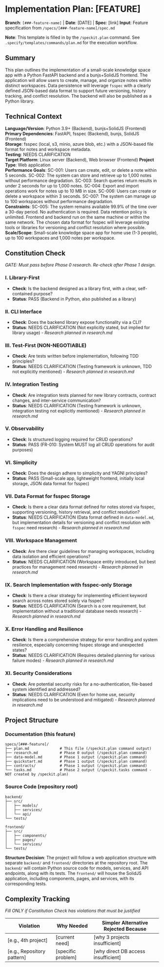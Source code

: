 # Implementation Plan: [FEATURE]

**Branch**: `[###-feature-name]` | **Date**: [DATE] | **Spec**: [link]
**Input**: Feature specification from `/specs/[###-feature-name]/spec.md`

**Note**: This template is filled in by the `/speckit.plan` command. See `.specify/templates/commands/plan.md` for the execution workflow.

## Summary

This plan outlines the implementation of a small-scale knowledge space app with a Python FastAPI backend and a bunjs+SolidJS frontend. The application will allow users to create, manage, and organize notes within distinct workspaces. Data persistence will leverage `fsspec` with a clearly defined JSON-based data format to support future versioning, history tracking, and conflict resolution. The backend will also be published as a Python library.

## Technical Context

**Language/Version**: Python 3.9+ (Backend), bunjs+SolidJS (Frontend)  
**Primary Dependencies**: FastAPI, fsspec (Backend), bunjs, SolidJS (Frontend)  
**Storage**: fsspec (local, s3, minio, azure blob, etc.) with a JSON-based file format for notes and workspace metadata.  
**Testing**: NEEDS CLARIFICATION  
**Target Platform**: Linux server (Backend), Web browser (Frontend)
**Project Type**: Web application  
**Performance Goals**: SC-001: Users can create, edit, or delete a note within 5 seconds. SC-002: The system can store and retrieve up to 1,000 notes without performance degradation. SC-003: Search queries return results in under 2 seconds for up to 1,000 notes. SC-004: Export and import operations work for notes up to 10 MB in size. SC-006: Users can create or delete a workspace within 3 seconds. SC-007: The system can manage up to 100 workspaces without performance degradation.  
**Constraints**: SC-005: The system remains available 99.9% of the time over a 30-day period. No authentication is required. Data retention policy is unlimited. Frontend and backend run on the same machine or within the same network. The chosen data format for fsspec will leverage existing tools or libraries for versioning and conflict resolution where possible.  
**Scale/Scope**: Small-scale knowledge space app for home use (1-3 people), up to 100 workspaces and 1,000 notes per workspace.

## Constitution Check

*GATE: Must pass before Phase 0 research. Re-check after Phase 1 design.*

### I. Library-First
- **Check**: Is the backend designed as a library first, with a clear, self-contained purpose?
- **Status**: PASS (Backend in Python, also published as a library)

### II. CLI Interface
- **Check**: Does the backend library expose functionality via a CLI?
- **Status**: NEEDS CLARIFICATION (Not explicitly stated, but implied for library usage) - *Research planned in research.md*

### III. Test-First (NON-NEGOTIABLE)
- **Check**: Are tests written before implementation, following TDD principles?
- **Status**: NEEDS CLARIFICATION (Testing framework is unknown, TDD not explicitly mentioned) - *Research planned in research.md*

### IV. Integration Testing
- **Check**: Are integration tests planned for new library contracts, contract changes, and inter-service communication?
- **Status**: NEEDS CLARIFICATION (Testing framework is unknown, integration testing not explicitly mentioned) - *Research planned in research.md*

### V. Observability
- **Check**: Is structured logging required for CRUD operations?
- **Status**: PASS (FR-010: System MUST log all CRUD operations for audit purposes)

### VI. Simplicity
- **Check**: Does the design adhere to simplicity and YAGNI principles?
- **Status**: PASS (Small-scale app, lightweight frontend, initially local storage, JSON data format for fsspec)

### VII. Data Format for fsspec Storage
- **Check**: Is there a clear data format defined for notes stored via fsspec, supporting versioning, history retrieval, and conflict resolution?
- **Status**: NEEDS CLARIFICATION (Data format defined in `data-model.md`, but implementation details for versioning and conflict resolution with `fsspec` need research) - *Research planned in research.md*

### VIII. Workspace Management
- **Check**: Are there clear guidelines for managing workspaces, including data isolation and efficient operations?
- **Status**: NEEDS CLARIFICATION (Workspace entity introduced, but best practices for management need research) - *Research planned in research.md*

### IX. Search Implementation with fsspec-only Storage
- **Check**: Is there a clear strategy for implementing efficient keyword search across notes stored solely via fsspec?
- **Status**: NEEDS CLARIFICATION (Search is a core requirement, but implementation without a traditional database needs research) - *Research planned in research.md*

### X. Error Handling and Resilience
- **Check**: Is there a comprehensive strategy for error handling and system resilience, especially concerning fsspec storage and unexpected states?
- **Status**: NEEDS CLARIFICATION (Requires detailed planning for various failure modes) - *Research planned in research.md*

### XI. Security Considerations
- **Check**: Are potential security risks for a no-authentication, file-based system identified and addressed?
- **Status**: NEEDS CLARIFICATION (Even for home use, security implications need to be understood and mitigated) - *Research planned in research.md*

## Project Structure

### Documentation (this feature)

```
specs/[###-feature]/
├── plan.md              # This file (/speckit.plan command output)
├── research.md          # Phase 0 output (/speckit.plan command)
├── data-model.md        # Phase 1 output (/speckit.plan command)
├── quickstart.md        # Phase 1 output (/speckit.plan command)
├── contracts/           # Phase 1 output (/speckit.plan command)
└── tasks.md             # Phase 2 output (/speckit.tasks command - NOT created by /speckit.plan)
```

### Source Code (repository root)

```
backend/
├── src/
│   ├── models/
│   ├── services/
│   └── api/
└── tests/

frontend/
├── src/
│   ├── components/
│   ├── pages/
│   └── services/
└── tests/
```

**Structure Decision**: The project will follow a web application structure with separate `backend/` and `frontend/` directories at the repository root. The `backend/` will contain Python source code for models, services, and API endpoints, along with its tests. The `frontend/` will house the SolidJS application, including components, pages, and services, with its corresponding tests.

## Complexity Tracking

*Fill ONLY if Constitution Check has violations that must be justified*

| Violation | Why Needed | Simpler Alternative Rejected Because |
|-----------|------------|-------------------------------------|
| [e.g., 4th project] | [current need] | [why 3 projects insufficient] |
| [e.g., Repository pattern] | [specific problem] | [why direct DB access insufficient] |

